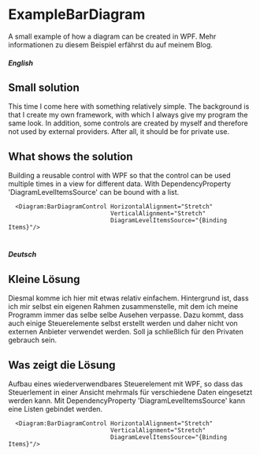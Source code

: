 # ExampleBarDiagram
A small example of how a diagram can be created in WPF.
Mehr informationen zu diesem Beispiel erfährst du auf meinem Blog.

##### English
## Small solution
This time I come here with something relatively simple. The background is that I create my own framework, with which I always give my program the same look. In addition, some controls are created by myself and therefore not used by external providers. After all, it should be for private use.

## What shows the solution
Building a reusable control with WPF so that the control can be used multiple times in a view for different data. With DependencyProperty 'DiagramLevelItemsSource' can be bound with a list.


```
  <Diagram:BarDiagramControl HorizontalAlignment="Stretch" 
                             VerticalAlignment="Stretch" 
                             DiagramLevelItemsSource="{Binding Items}"/>
```

#
##### Deutsch

## Kleine Lösung
Diesmal komme ich hier mit etwas relativ einfachem. Hintergrund ist, dass ich mir selbst ein eigenen Rahmen zusammenstelle, mit dem ich meine Programm immer das selbe selbe Ausehen verpasse. Dazu kommt, dass auch einige Steuerelemente selbst erstellt werden und daher nicht von externen Anbieter verwendet werden. Soll ja schließlich für den Privaten gebrauch sein.

## Was zeigt die Lösung
Aufbau eines wiederverwendbares Steuerelement mit WPF, so dass das Steuerlement in einer Ansicht mehrmals für verschiedene Daten eingesetzt werden kann. Mit DependencyProperty 'DiagramLevelItemsSource' kann eine Listen gebindet werden.

```
  <Diagram:BarDiagramControl HorizontalAlignment="Stretch" 
                             VerticalAlignment="Stretch" 
                             DiagramLevelItemsSource="{Binding Items}"/>
```

